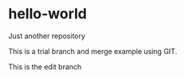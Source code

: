 # hello-world
Just another repository

This is a trial branch and merge example using GIT.

This is the edit branch 
